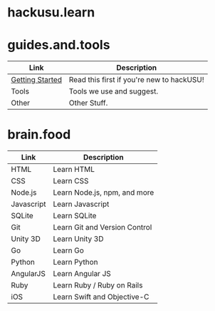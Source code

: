 # hackusu.learn


# guides.and.tools
| Link        | Description                                    |
|-------------|----------------------------------------------|
| [Getting Started] | Read this first if you're new to hackUSU! |
| Tools | Tools we use and suggest. |
| Other | Other Stuff. |

# brain.food
| Link        | Description                                    |
|-------------|----------------------------------------------|
| HTML | Learn HTML | 
| CSS | Learn CSS |
| Node.js | Learn Node.js, npm, and more |
| Javascript | Learn Javascript |
| SQLite | Learn SQLite |
| Git | Learn Git and Version Control |
| Unity 3D | Learn Unity 3D |
| Go | Learn Go |
| Python | Learn Python | 
| AngularJS | Learn Angular JS |
| Ruby | Learn Ruby / Ruby on Rails |
| iOS | Learn Swift and Objective-C |

<!-- Links -->
[Getting Started]: https://github.com/hackUSU/learn/blob/master/guides/Getting-Started.md
